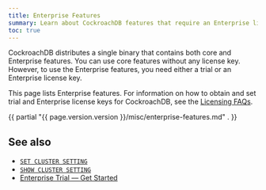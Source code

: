 ```yaml
---
title: Enterprise Features
summary: Learn about CockroachDB features that require an Enterprise license key.
toc: true
---
```


CockroachDB distributes a single binary that contains both core and Enterprise features. You can use core features without any license key. However, to use the Enterprise features, you need either a trial or an Enterprise license key.

This page lists Enterprise features. For information on how to obtain and set trial and Enterprise license keys for CockroachDB, see the [Licensing FAQs](licensing-faqs.html#obtain-a-license).

{{ partial "{{ page.version.version }}/misc/enterprise-features.md" . }}

## See also

- [`SET CLUSTER SETTING`](set-cluster-setting.html)
- [`SHOW CLUSTER SETTING`](show-cluster-setting.html)
- [Enterprise Trial –– Get Started](get-started-with-enterprise-trial.html)

